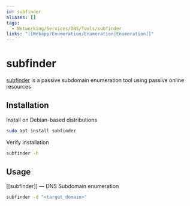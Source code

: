 ```yaml
---
id: subfinder
aliases: []
tags:
  - Networking/Services/DNS/Tools/subfinder
links: "[[Webapp/Enumeration/Enumeration|Enumeration]]"
---
```


# subfinder

[subfinder](https://github.com/projectdiscovery/subfinder)
is a passive subdomain enumeration tool using passive online resources

## Installation

Install on Debian-based distributions

```sh
sudo apt install subfinder
```

Verify installation

```sh
subfinder -h
```

## Usage


[[subfinder]] — DNS Subdomain enumeration

```sh
subfinder -d "<target_domain>"
```
